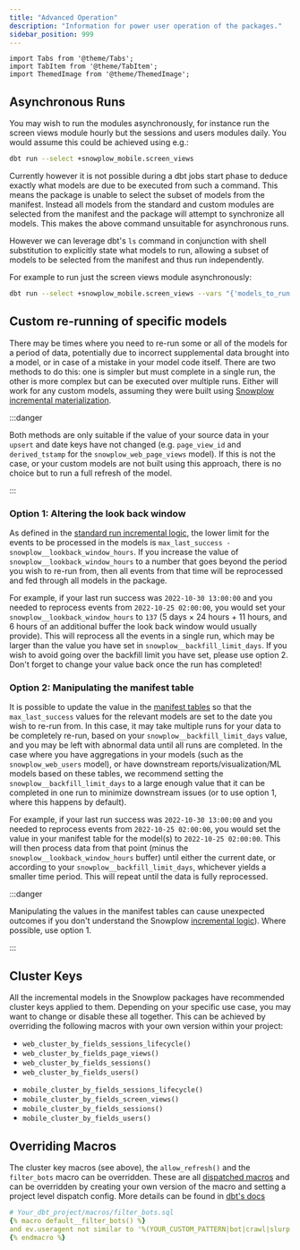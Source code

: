 ```yaml
---
title: "Advanced Operation"
description: "Information for power user operation of the packages."
sidebar_position: 999
---
```

```mdx-code-block
import Tabs from '@theme/Tabs';
import TabItem from '@theme/TabItem';
import ThemedImage from '@theme/ThemedImage';
```

## Asynchronous Runs

You may wish to run the modules asynchronously, for instance run the screen views module hourly but the sessions and users modules daily. You would assume this could be achieved using e.g.:

```bash
dbt run --select +snowplow_mobile.screen_views
```

Currently however it is not possible during a dbt jobs start phase to deduce exactly what models are due to be executed from such a command. This means the package is unable to select the subset of models from the manifest. Instead all models from the standard and custom modules are selected from the manifest and the package will attempt to synchronize all models. This makes the above command unsuitable for asynchronous runs.

However we can leverage dbt's `ls` command in conjunction with shell substitution to explicitly state what models to run, allowing a subset of models to be selected from the manifest and thus run independently.


For example to run just the screen views module asynchronously:

```bash
dbt run --select +snowplow_mobile.screen_views --vars "{'models_to_run': '$(dbt ls --m  +snowplow_mobile.screen_views --output name)'}"
```
## Custom re-running of specific models

There may be times where you need to re-run some or all of the models for a period of data, potentially due to incorrect supplemental data brought into a model, or in case of a mistake in your model code itself. There are two methods to do this: one is simpler but must complete in a single run, the other is more complex but can be executed over multiple runs. Either will work for any custom models, assuming they were built using [Snowplow incremental materialization](/docs/modeling-your-data/modeling-your-data-with-dbt/dbt-advanced-usage/dbt-incremental-materialization/index.md).

:::danger

Both methods are only suitable if the value of your source data in your `upsert` and date keys have not changed (e.g. `page_view_id` and `derived_tstamp` for the `snowplow_web_page_views` model). If this is not the case, or your custom models are not built using this approach, there is no choice but to run a full refresh of the model.

:::
### Option 1: Altering the look back window

As defined in the [standard run incremental logic](/docs/modeling-your-data/modeling-your-data-with-dbt/dbt-advanced-usage/dbt-incremental-logic/index.md#state-4-standard-run), the lower limit for the events to be processed in the models is `max_last_success - snowplow__lookback_window_hours`. If you increase the value of `snowplow__lookback_window_hours` to a number that goes beyond the period you wish to re-run from, then all events from that time will be reprocessed and fed through all models in the package.

For example, if your last run success was `2022-10-30 13:00:00` and you needed to reprocess events from `2022-10-25 02:00:00`, you would set your `snowplow__lookback_window_hours` to `137` (5 days × 24 hours + 11 hours, and 6 hours of an additional buffer the look back window would usually provide). This will reprocess all the events in a single run, which may be larger than the value you have set in `snowplow__backfill_limit_days`. If you wish to avoid going over the backfill limit you have set, please use option 2. Don't forget to change your value back once the run has completed!

<p align="center">
<ThemedImage 
alt="Demonstration of data processing through option 1 approach" 
sources={{
    light: require('./images/data_progress_example1_light.drawio.png').default, 
    dark: require('./images/data_progress_example1_dark.drawio.png').default
}}/>
</p>

### Option 2: Manipulating the manifest table

It is possible to update the value in the [manifest tables](/docs/modeling-your-data/modeling-your-data-with-dbt/dbt-operation/index.md#manifest-tables) so that the `max_last_success` values for the relevant models are set to the date you wish to re-run from. In this case, it may take multiple runs for your data to be completely re-run, based on your `snowplow__backfill_limit_days` value, and you may be left with abnormal data until all runs are completed. In the case where you have aggregations in your models (such as the `snowplow_web_users` model), or have downstream reports/visualization/ML models based on these tables, we recommend setting the `snowplow__backfill_limit_days` to a large enough value that it can be completed in one run to minimize downstream issues (or to use option 1, where this happens by default).

For example, if your last run success was `2022-10-30 13:00:00` and you needed to reprocess events from `2022-10-25 02:00:00`, you would set the value in your manifest table for the model(s) to `2022-10-25 02:00:00`. This will then process data from that point (minus the `snowplow__lookback_window_hours` buffer) until either the current date, or according to your `snowplow__backfill_limit_days`, whichever yields a smaller time period. This will repeat until the data is fully reprocessed.

<p align="center">
<ThemedImage
alt="Demonstration of data processing through multiple runs of the option 2 approach"
sources={{
    light: require('./images/data_progress_example2_light.drawio.png').default,
    dark: require('./images/data_progress_example2_dark.drawio.png').default
    }}
/>
</p>

:::danger

Manipulating the values in the manifest tables can cause unexpected outcomes if you don't understand the Snowplow [incremental logic](/docs/modeling-your-data/modeling-your-data-with-dbt/dbt-advanced-usage/dbt-incremental-logic/index.md)). Where possible, use option 1.

:::

## Cluster Keys

All the incremental models in the Snowplow packages have recommended cluster keys applied to them. Depending on your specific use case, you may want to change or disable these all together. This can be achieved by overriding the following macros with your own version within your project:

<Tabs groupId="dbt-packages" queryString>
<TabItem value="web" label="Snowplow Web" default>

- `web_cluster_by_fields_sessions_lifecycle()`
- `web_cluster_by_fields_page_views()`
- `web_cluster_by_fields_sessions()`
- `web_cluster_by_fields_users()`


</TabItem>
<TabItem value="mobile" label="Snowplow Mobile">

- `mobile_cluster_by_fields_sessions_lifecycle()`
- `mobile_cluster_by_fields_screen_views()`
- `mobile_cluster_by_fields_sessions()`
- `mobile_cluster_by_fields_users()`

</TabItem>

</Tabs>

## Overriding Macros

The cluster key macros (see above), the `allow_refresh()` and the `filter_bots` macro can be overridden. These are all [dispatched macros](https://docs.getdbt.com/reference/dbt-jinja-functions/dispatch) and can be overridden by creating your own version of the macro and setting a project level dispatch config. More details can be found in [dbt's docs](https://docs.getdbt.com/reference/dbt-jinja-functions/dispatch#overriding-package-macros)

``` yaml
# Your_dbt_project/macros/filter_bots.sql
{% macro default__filter_bots() %}
and ev.useragent not similar to '%(YOUR_CUSTOM_PATTERN|bot|crawl|slurp|spider|archiv|spinn|sniff|seo|audit|survey|pingdom|worm|capture|(browser|screen)shots|analyz|index|thumb|check|facebook|PingdomBot|PhantomJS|YandexBot|Twitterbot|a_archiver|facebookexternalhit|Bingbot|BingPreview|Googlebot|Baiduspider|360(Spider|User-agent)|semalt)%'
{% endmacro %}
```
